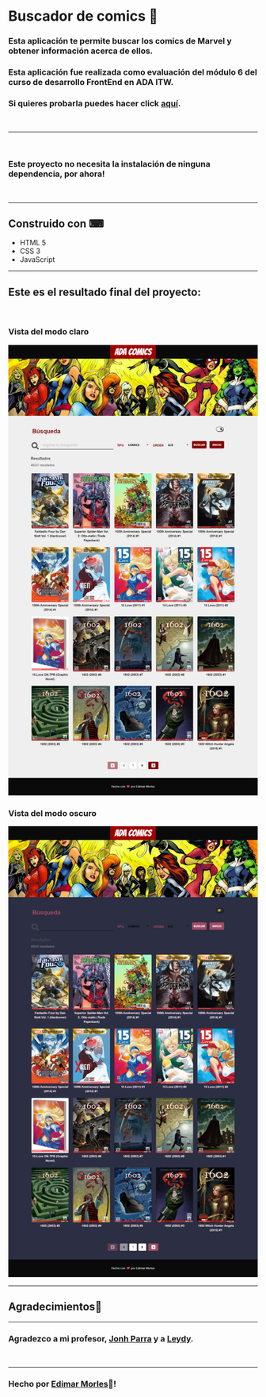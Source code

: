 # Buscador de comics 📱

  ### Esta aplicación te permite buscar los comics de Marvel y obtener información acerca de ellos.

  ### Esta aplicación fue realizada como evaluación del módulo 6 del curso de desarrollo FrontEnd en ADA ITW.

  ### Si quieres probarla puedes hacer click [aquí](https://edimar-m.github.io/buscador-de-comics/).

  <br>

  ***
  <br>
  
### Este proyecto no necesita la instalación de ninguna dependencia, por ahora!
<br>

***
## Construido con ⌨

- HTML 5
- CSS 3
- JavaScript

***
## Este es el resultado final del proyecto:
<br>

### Vista del modo claro
![images](https://github.com/edimar-m/buscador-de-comics/blob/master/images/screencapture-buscador-de-comics-claro.png)

### Vista del modo oscuro
![images](https://github.com/edimar-m/buscador-de-comics/blob/master/images/screencapture-buscador-comics-oscuro.png)

***
## Agradecimientos🙌
***
### Agradezco a mi profesor, [Jonh Parra](https://github.com/Jonhks) y a [Leydy](https://github.com/leydyk93/).

<br>

***
### Hecho por [Edimar Morles](https://github.com/edimar-m)🧡!
  
